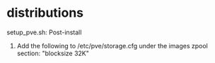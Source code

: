 # distributions
setup_pve.sh: Post-install
1. Add the following to /etc/pve/storage.cfg under the images zpool section: "blocksize 32K"
